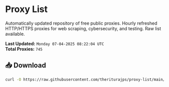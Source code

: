 # Proxy List

Automatically updated repository of free public proxies. Hourly refreshed HTTP/HTTPS proxies for web scraping, cybersecurity, and testing. Raw list available.

**Last Updated:** `Monday 07-04-2025 08:22:04 UTC`  
**Total Proxies:** `745`

## 📥 Download
```bash
curl -O https://raw.githubusercontent.com/theriturajps/proxy-list/main/proxies.txt
